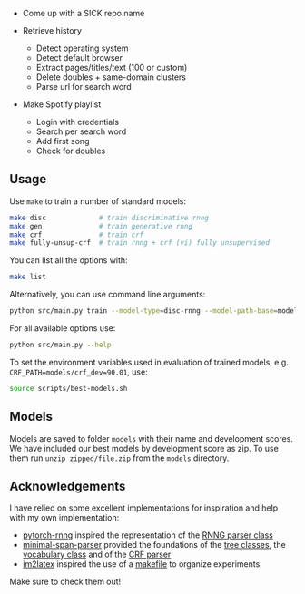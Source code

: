   
- Come up with a SICK repo name

- Retrieve history
  - Detect operating system
  - Detect default browser
  - Extract pages/titles/text (100 or custom)
  - Delete doubles + same-domain clusters
  - Parse url for search word

- Make Spotify playlist
  - Login with credentials
  - Search per search word
  - Add first song
  - Check for doubles
  
  
  
## Usage
Use `make` to train a number of standard models:
```bash
make disc             # train discriminative rnng
make gen              # train generative rnng
make crf              # train crf
make fully-unsup-crf  # train rnng + crf (vi) fully unsupervised
```
You can list all the options with:
```bash
make list
```

Alternatively, you can use command line arguments:
```bash
python src/main.py train --model-type=disc-rnng --model-path-base=models/disc-rnng
```
For all available options use:
```bash
python src/main.py --help
```

To set the environment variables used in evaluation of trained models, e.g. `CRF_PATH=models/crf_dev=90.01`, use:
```bash
source scripts/best-models.sh
```

## Models
Models are saved to folder `models` with their name and development scores. We have included our best models by development score as zip. To use them run `unzip zipped/file.zip` from the `models` directory.

## Acknowledgements
I have relied on some excellent implementations for inspiration and help with my own implementation:
* [pytorch-rnng](https://github.com/kmkurn/pytorch-rnng) inspired the representation of the [RNNG parser class](https://github.com/daandouwe/Thesis/blob/master/src/rnng/parser/parser.py)
* [minimal-span-parser](https://github.com/mitchellstern/minimal-span-parser) provided the foundations of the [tree classes](https://github.com/daandouwe/Thesis/blob/master/src/utils/trees.py), the [vocabulary class](https://github.com/daandouwe/Thesis/blob/master/src/utils/vocabulary.py) and of the [CRF parser](https://github.com/daandouwe/Thesis/blob/master/src/crf/model.py)
* [im2latex](https://github.com/guillaumegenthial/im2latex) inspired the use of a [makefile](https://github.com/daandouwe/Thesis/blob/master/makefile) to organize experiments

Make sure to check them out!